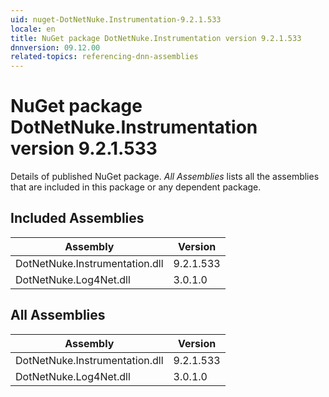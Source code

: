 ```yaml
---
uid: nuget-DotNetNuke.Instrumentation-9.2.1.533
locale: en
title: NuGet package DotNetNuke.Instrumentation version 9.2.1.533
dnnversion: 09.12.00
related-topics: referencing-dnn-assemblies
---
```


# NuGet package DotNetNuke.Instrumentation version 9.2.1.533
Details of published NuGet package.
*All Assemblies* lists all the assemblies that are included in this package or any dependent package.

## Included Assemblies

|Assembly|Version|
|---|---|
|DotNetNuke.Instrumentation.dll|9.2.1.533|
|DotNetNuke.Log4Net.dll|3.0.1.0|

## All Assemblies

|Assembly|Version|
|---|---|
|DotNetNuke.Instrumentation.dll|9.2.1.533|
|DotNetNuke.Log4Net.dll|3.0.1.0|

